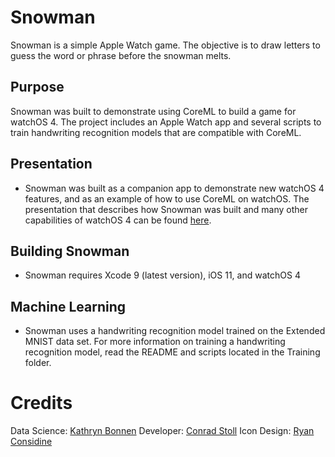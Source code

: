 # Snowman

Snowman is a simple Apple Watch game. The objective is to draw letters to guess the word or phrase before the snowman melts.

## Purpose

Snowman was built to demonstrate using CoreML to build a game for watchOS 4. The project includes an Apple Watch app and several scripts to train handwriting recognition models that are compatible with CoreML.

## Presentation

- Snowman was built as a companion app to demonstrate new watchOS 4 features, and as an example of how to use CoreML on watchOS. The presentation that describes how Snowman was built and many other capabilities of watchOS 4 can be found [here](https://speakerdeck.com/cnstoll/the-latest-in-developing-for-watchos).

## Building Snowman

- Snowman requires Xcode 9 (latest version), iOS 11, and watchOS 4

## Machine Learning

- Snowman uses a handwriting recognition model trained on the Extended MNIST data set. For more information on training a handwriting recognition model, read the README and scripts located in the Training folder.

# Credits

Data Science: [Kathryn Bonnen](github.com/kbonnen)
Developer: [Conrad Stoll](github.com/cnstoll)
Icon Design: [Ryan Considine](twitter.com/ryanconsidine)
